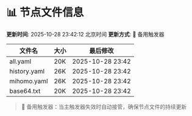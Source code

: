 # 📊 节点文件信息

**更新时间**: 2025-10-28 23:42:12 北京时间
**更新方式**: 🔄 备用触发器

| 文件名 | 大小 | 最后修改 |
|--------|------|----------|
| all.yaml | 20K | 2025-10-28 23:42 |
| history.yaml | 26K | 2025-10-28 23:42 |
| mihomo.yaml | 26K | 2025-10-28 23:42 |
| base64.txt | 20K | 2025-10-28 23:42 |

> 🔄 备用触发器：当主触发器失效时自动接管，确保节点文件的持续更新
